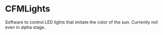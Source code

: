# CFMLights

Software to control LED lights that imitate the color of the sun. Currently not even in alpha stage.
